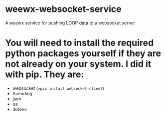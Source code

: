 # weewx-websocket-service
A weewx service for pushing LOOP data to a websocket server

# You will need to install the required python packages yourself if they are not already on your system. I did it with pip. They are:
- websocket (`>pip install websocket-client`)
- threading
- json
- os
- dotenv
